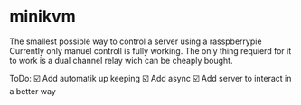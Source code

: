 # minikvm
The smallest possible way to control a server using a rasspberrypie
Currently only manuel controll is fully working.
The only thing requierd for it to work is a dual channel relay wich can be cheaply bought.

ToDo:
☑️ Add automatik up keeping
☑️ Add async 
☑️ Add server to interact in a better way
